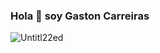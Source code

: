 ### Hola 👋 soy Gaston Carreiras

![Untitl22ed](https://user-images.githubusercontent.com/86634827/205791702-7f262c0c-b83c-4c61-a1b3-8aee25621369.png)

<!--
**gcarreiras/gcarreiras** is a ✨ _special_ ✨ repository because its `README.md` (this file) appears on your GitHub profile.

Here are some ideas to get you started:

- 🔭 I’m currently working on ...
- 🌱 I’m currently learning ...
- 👯 I’m looking to collaborate on ...
- 🤔 I’m looking for help with ...
- 💬 Ask me about ...
- 📫 How to reach me: ...
- 😄 Pronouns: ...
- ⚡ Fun fact: ...
-->
